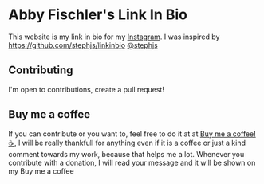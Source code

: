 # Abby Fischler's Link In Bio


This website is my link in bio for my [Instagram](https://www.instagram.com/abby_fischler/). I was inspired by https://github.com/stephjs/linkinbio [@stephjs](https://github.com/stephjs)
  
## Contributing
I'm open to contributions, create a pull request!

## Buy me a coffee
If you can contribute or you want to, feel free to do it at at [Buy me a coffee! ☕,](hthttps://www.buymeacoffee.com/abbyfischler) I will be really thankfull for anything even if it is a coffee or just a kind comment towards my work, because that helps me a lot. Whenever you contribute with a donation, I will read your message and it will be shown on my Buy me a coffee
